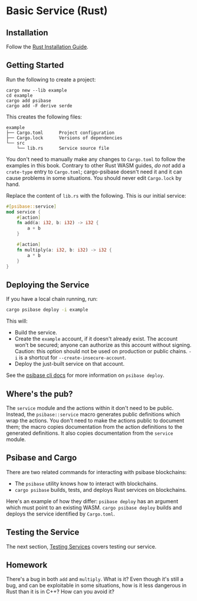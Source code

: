 # Basic Service (Rust)

## Installation

Follow the [Rust Installation Guide](../setup.md).

## Getting Started

Run the following to create a project:

```
cargo new --lib example
cd example
cargo add psibase
cargo add -F derive serde
```

This creates the following files:

```
example
├── Cargo.toml      Project configuration
├── Cargo.lock      Versions of dependencies
└── src
    └── lib.rs      Service source file
```

You don't need to manually make any changes to `Cargo.toml` to follow the examples in this book. Contrary to other Rust WASM guides, _do not_ add a `crate-type` entry to `Cargo.toml`; cargo-psibase doesn't need it and it can cause problems in some situations. You should never edit `Cargo.lock` by hand.

Replace the content of `lib.rs` with the following. This is our initial service:

```rust
#[psibase::service]
mod service {
    #[action]
    fn add(a: i32, b: i32) -> i32 {
        a + b
    }

    #[action]
    fn multiply(a: i32, b: i32) -> i32 {
        a * b
    }
}
```

## Deploying the Service

If you have a local chain running, run: 

```sh
cargo psibase deploy -i example
```

This will:
- Build the service.
- Create the `example` account, if it doesn't already exist. The account won't be secured; anyone can authorize as this account without signing. Caution: this option should not be used on production or public chains. `-i` is a shortcut for `--create-insecure-account`.
- Deploy the just-built service on that account.

See the [psibase cli docs](../../../../run-infrastructure/cli/psibase.md#deploy) for more information on `psibase deploy`.

## Where's the pub?

The `service` module and the actions within it don't need to be public. Instead, the `psibase::service` macro generates public definitions which wrap the actions. You don't need to make the actions public to document them; the macro copies documentation from the action definitions to the generated definitions. It also copies documentation from the `service` module.

## Psibase and Cargo

There are two related commands for interacting with psibase blockchains:

- The `psibase` utility knows how to interact with blockchains.
- `cargo psibase` builds, tests, and deploys Rust services on blockchains.

Here's an example of how they differ: `psibase deploy` has an argument which must point to an existing WASM. `cargo psibase deploy` builds and deploys the service identified by `Cargo.toml`.

## Testing the Service

The next section, [Testing Services](../testing.md) covers testing our service.

## Homework

There's a bug in both `add` and `multiply`. What is it? Even though it's still
a bug, and can be exploitable in some situations, how is it less dangerous in Rust
than it is in C++? How can you avoid it?

